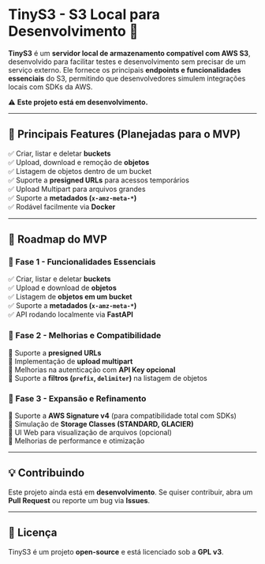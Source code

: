 # **TinyS3 - S3 Local para Desenvolvimento 🚀**  

**TinyS3** é um **servidor local de armazenamento compatível com AWS S3**, desenvolvido para facilitar testes e desenvolvimento sem precisar de um serviço externo. Ele fornece os principais **endpoints e funcionalidades essenciais** do S3, permitindo que desenvolvedores simulem integrações locais com SDKs da AWS.  

⚠ **Este projeto está em desenvolvimento.**  

---

## **📌 Principais Features (Planejadas para o MVP)**
✅ Criar, listar e deletar **buckets**  
✅ Upload, download e remoção de **objetos**  
✅ Listagem de objetos dentro de um bucket  
✅ Suporte a **presigned URLs** para acessos temporários  
✅ Upload Multipart para arquivos grandes  
✅ Suporte a **metadados (`x-amz-meta-*`)**  
✅ Rodável facilmente via **Docker**  

---

## **📍 Roadmap do MVP**
### **🔹 Fase 1 - Funcionalidades Essenciais**
✅ Criar, listar e deletar **buckets**  
✅ Upload e download de **objetos**  
✅ Listagem de **objetos em um bucket**  
✅ Suporte a **metadados (`x-amz-meta-*`)**  
✅ API rodando localmente via **FastAPI**  

### **🔹 Fase 2 - Melhorias e Compatibilidade**
🔄 Suporte a **presigned URLs**  
🔄 Implementação de **upload multipart**  
🔄 Melhorias na autenticação com **API Key opcional**  
🔄 Suporte a **filtros (`prefix`, `delimiter`)** na listagem de objetos  

### **🔹 Fase 3 - Expansão e Refinamento**
🔲 Suporte a **AWS Signature v4** (para compatibilidade total com SDKs)  
🔲 Simulação de **Storage Classes (STANDARD, GLACIER)**  
🔲 UI Web para visualização de arquivos (opcional)  
🔲 Melhorias de performance e otimização  

---

## **💡 Contribuindo**
Este projeto ainda está em **desenvolvimento**. Se quiser contribuir, abra um **Pull Request** ou reporte um bug via **Issues**.  

---

## **📜 Licença**
TinyS3 é um projeto **open-source** e está licenciado sob a **GPL v3**.
